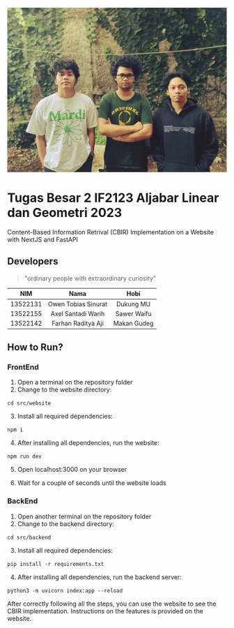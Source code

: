 ![squad](./src/website/public/assets/fotoLegendaris.jpg)
# Tugas Besar 2 IF2123 Aljabar Linear dan Geometri 2023

Content-Based Information Retrival (CBIR) Implementation on a Website with NextJS and FastAPI

## Developers
> "ordinary people with extraordinary curiosity"

|   NIM    |          Nama          |         Hobi         |
| :------: | :--------------------: | :------------------: |
| 13522131 |  Owen Tobias Sinurat   |      Dukung MU       |
| 13522155 |  Axel Santadi Warih  | Sawer Waifu |
| 13522142 | Farhan Raditya Aji |   Makan Gudeg    |

## How to Run?

### FrontEnd  
1. Open a terminal on the repository folder 
2. Change to the website directory:
```
cd src/website
``` 
3. Install all required dependencies:  
```
npm i
```
4. After installing all dependencies, run the website:  
```
npm run dev
```
5. Open localhost:3000 on your browser
  
6. Wait for a couple of seconds until the website loads

### BackEnd  
1. Open another terminal on the repository folder   
2. Change to the backend directory:
```
cd src/backend
```
3. Install all required dependencies:
```
pip install -r requirements.txt
```
4.  After installing all dependencies, run the backend server:
```
python3 -m uvicorn index:app --reload
```

After correctly following all the steps, you can use the website to see the CBIR implementation. 
Instructions on the features is provided on the website.
